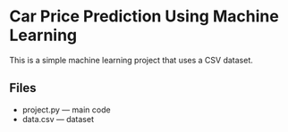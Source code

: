 # Car Price Prediction Using Machine Learning

This is a simple machine learning project that uses a CSV dataset.

## Files
- project.py — main code
- data.csv — dataset
